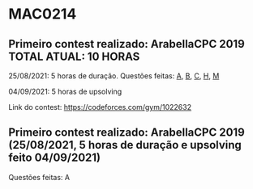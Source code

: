 # MAC0214

## Primeiro contest realizado: ArabellaCPC 2019 TOTAL ATUAL: 10 HORAS
25/08/2021: 5 horas de duração. Questões feitas: [A](https://codeforces.com/gym/102263/submission/127001857), [B](https://codeforces.com/gym/102263/submission/127001857), [C](https://codeforces.com/gym/102263/submission/127001857), [H](https://codeforces.com/gym/102263/submission/127410614), [M](https://codeforces.com/gym/102263/submission/127005951)

04/09/2021: 5 horas de upsolving

Link do contest: https://codeforces.com/gym/1022632

## Primeiro contest realizado: ArabellaCPC 2019 (25/08/2021, 5 horas de duração e upsolving feito 04/09/2021)
Questões feitas: A
